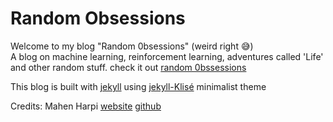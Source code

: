 # Random Obsessions

Welcome to my blog "Random 0bsessions" (weird right 😅)\
A blog on machine learning, reinforcement learning, adventures called 'Life' and other random stuff. check it out [random 0bssessions](https://mustious.github.io/randomobsessions/)

This blog is built with [jekyll](http://jekyllrb.com/) using [jekyll-Klisé](https://github.com/piharpi/jekyll-klise) minimalist theme

Credits:
Mahen Harpi [website](https://klise.now.sh) [github](https://github.com/piharpi)

